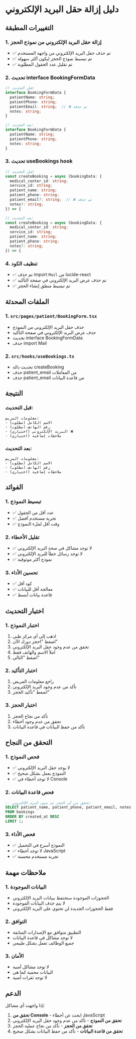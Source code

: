 # دليل إزالة حقل البريد الإلكتروني

## التغييرات المطبقة

### 1. إزالة حقل البريد الإلكتروني من نموذج الحجز
- ✅ تم حذف حقل البريد الإلكتروني من واجهة المستخدم
- ✅ تم تبسيط نموذج الحجز ليكون أكثر سهولة
- ✅ تم تقليل عدد الحقول المطلوبة

### 2. تحديث interface BookingFormData
```typescript
// قبل التحديث:
interface BookingFormData {
  patientName: string;
  patientPhone: string;
  patientEmail: string;  // ❌ تم حذفه
  notes: string;
}

// بعد التحديث:
interface BookingFormData {
  patientName: string;
  patientPhone: string;
  notes: string;
}
```

### 3. تحديث useBookings hook
```typescript
// قبل التحديث:
const createBooking = async (bookingData: {
  medical_center_id: string;
  service_id: string;
  patient_name: string;
  patient_phone: string;
  patient_email?: string;  // ❌ تم حذفه
  notes?: string;
}) => {

// بعد التحديث:
const createBooking = async (bookingData: {
  medical_center_id: string;
  service_id: string;
  patient_name: string;
  patient_phone: string;
  notes?: string;
}) => {
```

### 4. تنظيف الكود
- ✅ تم حذف import `Mail` من lucide-react
- ✅ تم حذف عرض البريد الإلكتروني في صفحة التأكيد
- ✅ تم تبسيط منطق إنشاء الحجز

## الملفات المحدثة

### 1. `src/pages/patient/BookingForm.tsx`
- حذف حقل البريد الإلكتروني من النموذج
- حذف عرض البريد الإلكتروني في صفحة التأكيد
- تحديث interface BookingFormData
- حذف import Mail

### 2. `src/hooks/useBookings.ts`
- تحديث دالة createBooking
- حذف patient_email من المعاملات
- حذف patient_email من قاعدة البيانات

## النتيجة

### قبل التحديث:
```
معلومات المريض:
- الاسم الكامل (مطلوب)
- رقم الهاتف (مطلوب)
- البريد الإلكتروني (اختياري) ❌
- ملاحظات إضافية (اختياري)
```

### بعد التحديث:
```
معلومات المريض:
- الاسم الكامل (مطلوب)
- رقم الهاتف (مطلوب)
- ملاحظات إضافية (اختياري)
```

## الفوائد

### 1. تبسيط النموذج
- ✅ عدد أقل من الحقول
- ✅ تجربة مستخدم أفضل
- ✅ وقت أقل لملء النموذج

### 2. تقليل الأخطاء
- ✅ لا توجد مشاكل في صحة البريد الإلكتروني
- ✅ لا توجد رسائل خطأ للبريد الإلكتروني
- ✅ نموذج أكثر موثوقية

### 3. تحسين الأداء
- ✅ كود أقل
- ✅ معالجة أقل للبيانات
- ✅ قاعدة بيانات أبسط

## اختبار التحديث

### 1. اختبار النموذج
1. اذهب إلى أي مركز طبي
2. اضغط "احجز دورك الآن"
3. تحقق من عدم وجود حقل البريد الإلكتروني
4. املأ الاسم والهاتف فقط
5. اضغط "التالي"

### 2. اختبار التأكيد
1. راجع معلومات المريض
2. تأكد من عدم وجود البريد الإلكتروني
3. اضغط "تأكيد الحجز"

### 3. اختبار الحجز
1. تأكد من نجاح الحجز
2. تحقق من عدم وجود أخطاء
3. تأكد من حفظ البيانات في قاعدة البيانات

## التحقق من النجاح

### 1. فحص النموذج
- ✅ لا يوجد حقل البريد الإلكتروني
- ✅ النموذج يعمل بشكل صحيح
- ✅ لا توجد أخطاء في Console

### 2. فحص قاعدة البيانات
```sql
-- تحقق من أن الحجز تم بدون البريد الإلكتروني:
SELECT patient_name, patient_phone, patient_email, notes 
FROM bookings 
ORDER BY created_at DESC 
LIMIT 1;
```

### 3. فحص الأداء
- ✅ النموذج أسرع في التحميل
- ✅ لا توجد أخطاء JavaScript
- ✅ تجربة مستخدم محسنة

## ملاحظات مهمة

### 1. البيانات الموجودة
- الحجوزات الموجودة ستحتفظ ببيانات البريد الإلكتروني
- لا يتم حذف البيانات الموجودة
- فقط الحجوزات الجديدة لن تحتوي على البريد الإلكتروني

### 2. التوافق
- التطبيق متوافق مع الإصدارات السابقة
- لا توجد مشاكل في قاعدة البيانات
- جميع الوظائف تعمل بشكل طبيعي

### 3. الأمان
- لا توجد مشاكل أمنية
- البيانات محمية كما هي
- لا توجد ثغرات أمنية

## الدعم

إذا واجهت أي مشاكل:
1. **تحقق من Console** - ابحث عن أخطاء JavaScript
2. **تحقق من النموذج** - تأكد من عدم وجود حقل البريد الإلكتروني
3. **تحقق من الحجز** - تأكد من نجاح عملية الحجز
4. **تحقق من قاعدة البيانات** - تأكد من حفظ البيانات بشكل صحيح
